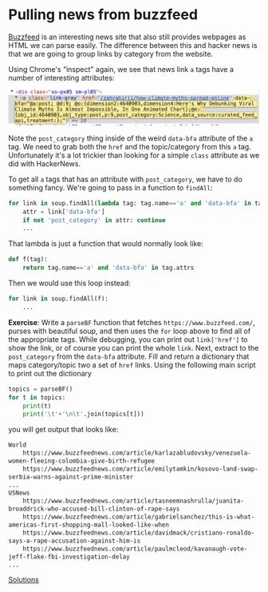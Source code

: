 # Pulling news from buzzfeed

[Buzzfeed](https://www.buzzfeed.com/) is an interesting news site that also still provides webpages as HTML we can parse easily. The difference between this and hacker news is that we are going to group links by category from the website.

Using Chrome's "inspect" again, we see that news link `a` tags have a number of interesting attributes:

<img src=figures/buzzfeed.png width=550>

Note the `post_category` thing inside of the weird `data-bfa` attribute of the `a` tag. We need to grab both the `href` and the topic/category from this `a` tag. Unfortunately it's a lot trickier than looking for a simple `class` attribute as we did with HackerNews.

To get all `a` tags that has an attribute with `post_category`, we have to do something fancy. We're going to pass in a function to `findAll`:

```python
for link in soup.findAll(lambda tag: tag.name=='a' and 'data-bfa' in tag.attrs):
    attr = link['data-bfa']
    if not 'post_category' in attr: continue
    ...
```

That lambda is just a function that would normally look like:

```python
def f(tag):
    return tag.name=='a' and 'data-bfa' in tag.attrs
```

Then we would use this loop instead:

```python
for link in soup.findAll(f):
    ...
```

**Exercise**: Write a `parseBF` function that fetches `https://www.buzzfeed.com/`, purses with beautiful soup, and then uses the `for` loop above to find all of the appropriate tags. While debugging, you can print out `link['href']` to show the link, or of course you can print the whole `link`. Next, extract to the `post_category` from the `data-bfa` attribute.  Fill and return a dictionary that maps category/topic two a set of `href` links.  Using the following main script to print out the dictionary

```python
topics = parseBF()
for t in topics:
    print(t)
    print('\t'+'\n\t'.join(topics[t]))
```

you will get output that looks like:

```
World
	https://www.buzzfeednews.com/article/karlazabludovsky/venezuela-women-fleeing-colombia-give-birth-refugee
	https://www.buzzfeednews.com/article/emilytamkin/kosovo-land-swap-serbia-warns-against-prime-minister
...
USNews
	https://www.buzzfeednews.com/article/tasneemnashrulla/juanita-broaddrick-who-accused-bill-clinton-of-rape-says
	https://www.buzzfeednews.com/article/gabrielsanchez/this-is-what-americas-first-shopping-mall-looked-like-when
	https://www.buzzfeednews.com/article/davidmack/cristiano-ronaldo-says-a-rape-accusation-against-him-is
	https://www.buzzfeednews.com/article/paulmcleod/kavanaugh-vote-jeff-flake-fbi-investigation-delay
...
```

[Solutions](https://github.com/parrt/msds692/tree/master/notes/code/scrape)
